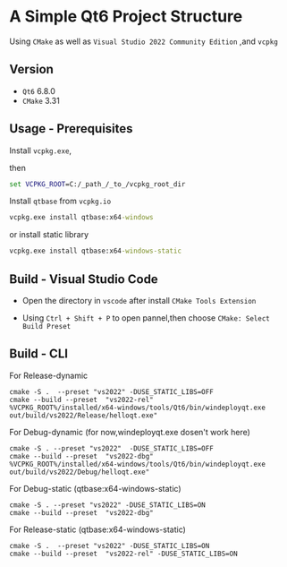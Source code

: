 # A Simple Qt6 Project Structure 

Using `CMake` as well as `Visual Studio 2022 Community Edition` ,and `vcpkg`


## Version
- `Qt6` 6.8.0
- `CMake` 3.31



## Usage - Prerequisites
Install `vcpkg.exe`,

then
```cmd
set VCPKG_ROOT=C:/_path_/_to_/vcpkg_root_dir
```

Install `qtbase` from `vcpkg.io`

```cmd
vcpkg.exe install qtbase:x64-windows
```
or install static library

```cmd
vcpkg.exe install qtbase:x64-windows-static
```

## Build - Visual Studio Code


- Open the directory in `vscode` after install `CMake Tools Extension`

- Using `Ctrl + Shift + P` to open pannel,then choose `CMake: Select Build Preset`


## Build - CLI




For Release-dynamic
```
cmake -S .  --preset "vs2022" -DUSE_STATIC_LIBS=OFF
cmake --build --preset  "vs2022-rel"
%VCPKG_ROOT%/installed/x64-windows/tools/Qt6/bin/windeployqt.exe out/build/vs2022/Release/helloqt.exe"
```

For Debug-dynamic (for now,windeployqt.exe dosen't work here)
```
cmake -S . --preset "vs2022"  -DUSE_STATIC_LIBS=OFF
cmake --build --preset  "vs2022-dbg"
%VCPKG_ROOT%/installed/x64-windows/tools/Qt6/bin/windeployqt.exe out/build/vs2022/Debug/helloqt.exe"
```


For Debug-static (qtbase:x64-windows-static)
```
cmake -S . --preset "vs2022" -DUSE_STATIC_LIBS=ON
cmake --build --preset  "vs2022-dbg"
```

For Release-static (qtbase:x64-windows-static)
```
cmake -S .  --preset "vs2022" -DUSE_STATIC_LIBS=ON
cmake --build --preset  "vs2022-rel" -DUSE_STATIC_LIBS=ON
```



